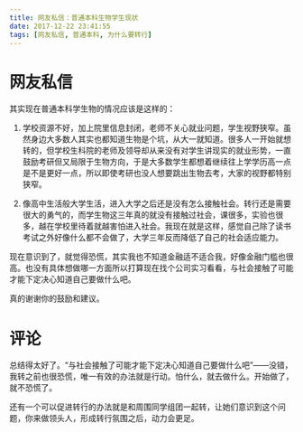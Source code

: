 ```yaml
---
title: 网友私信：普通本科生物学生现状
date: 2017-12-22 23:41:55
tags: [网友私信, 普通本科, 为什么要转行]
---
```


# 网友私信

其实现在普通本科学生物的情况应该是这样的：

1. 学校资源不好，加上院里信息封闭，老师不关心就业问题，学生视野狭窄。虽然身边大多数人其实也都知道生物是个坑，从大一就知道。很多人一开始就想转的，但学校生科院的老师及领导却从来没有对学生讲现实的就业形势，一直鼓励考研但又局限于生物方向，于是大多数学生都想着继续往上学学历高一点是不是更好一点，所以即使考研也没人想要跳出生物去考，大家的视野都特别狭窄。

2. 像高中生活般大学生活，进入大学之后还是没有怎么接触社会。转行还是需要很大的勇气的，而学生物这三年真的就没有接触过社会，课很多，实验也很多，越在学校里待着就越害怕进入社会。我现在就是这样，感觉自己除了读书考试之外好像什么都不会做了，大学三年反而降低了自己的社会适应能力。

现在意识到了，就觉得恐慌，其实我也不知道金融适不适合我，好像金融门槛也很高。也没有具体想做哪一方面所以打算现在找个公司实习看看，与社会接触了可能才能下定决心知道自己要做什么吧。

真的谢谢你的鼓励和建议。

# 评论
总结得太好了。“与社会接触了可能才能下定决心知道自己要做什么吧”——没错，我转之前也很恐慌，唯一有效的办法就是行动。怕什么，就去做什么。开始做了，就不恐慌了。

还有一个可以促进转行的办法就是和周围同学组团一起转，让她们意识到这个问题，你来做领头人，形成转行氛围之后，动力会更足。
